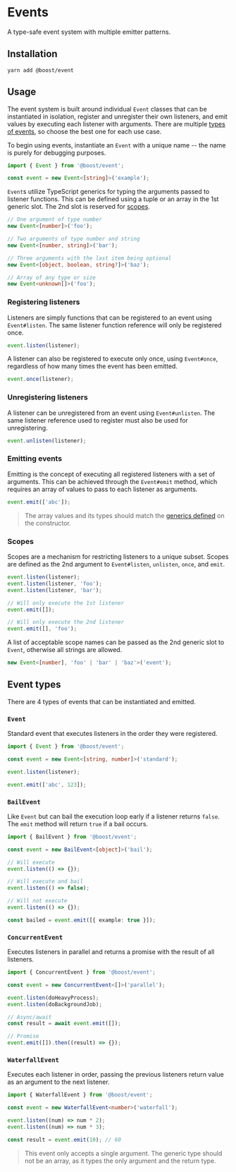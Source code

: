 # Events

A type-safe event system with multiple emitter patterns.

## Installation

```
yarn add @boost/event
```

## Usage

The event system is built around individual `Event` classes that can be instantiated in isolation,
register and unregister their own listeners, and emit values by executing each listener with
arguments. There are multiple [types of events](#types), so choose the best one for each use case.

To begin using events, instantiate an `Event` with a unique name -- the name is purely for debugging
purposes.

```ts
import { Event } from '@boost/event';

const event = new Event<[string]>('example');
```

`Event`s utilize TypeScript generics for typing the arguments passed to listener functions. This can
be defined using a tuple or an array in the 1st generic slot. The 2nd slot is reserved for
[scopes](#scopes).

```ts
// One argument of type number
new Event<[number]>('foo');

// Two arguments of type number and string
new Event<[number, string]>('bar');

// Three arguments with the last item being optional
new Event<[object, boolean, string?]>('baz');

// Array of any type or size
new Event<unknown[]>('foo');
```

### Registering listeners

Listeners are simply functions that can be registered to an event using `Event#listen`. The same
listener function reference will only be registered once.

```ts
event.listen(listener);
```

A listener can also be registered to execute only once, using `Event#once`, regardless of how many
times the event has been emitted.

```ts
event.once(listener);
```

### Unregistering listeners

A listener can be unregistered from an event using `Event#unlisten`. The same listener reference
used to register must also be used for unregistering.

```ts
event.unlisten(listener);
```

### Emitting events

Emitting is the concept of executing all registered listeners with a set of arguments. This can be
achieved through the `Event#emit` method, which requires an array of values to pass to each listener
as arguments.

```ts
event.emit(['abc']);
```

> The array values and its types should match the [generics defined](#usage) on the constructor.

### Scopes

Scopes are a mechanism for restricting listeners to a unique subset. Scopes are defined as the 2nd
argument to `Event#listen`, `unlisten`, `once`, and `emit`.

```ts
event.listen(listener);
event.listen(listener, 'foo');
event.listen(listener, 'bar');

// Will only execute the 1st listener
event.emit([]);

// Will only execute the 2nd listener
event.emit([], 'foo');
```

A list of acceptable scope names can be passed as the 2nd generic slot to `Event`, otherwise all
strings are allowed.

```ts
new Event<[number], 'foo' | 'bar' | 'baz'>('event');
```

## Event types

There are 4 types of events that can be instantiated and emitted.

### `Event`

Standard event that executes listeners in the order they were registered.

```ts
import { Event } from '@boost/event';

const event = new Event<[string, number]>('standard');

event.listen(listener);

event.emit(['abc', 123]);
```

### `BailEvent`

Like `Event` but can bail the execution loop early if a listener returns `false`. The `emit` method
will return `true` if a bail occurs.

```ts
import { BailEvent } from '@boost/event';

const event = new BailEvent<[object]>('bail');

// Will execute
event.listen(() => {});

// Will execute and bail
event.listen(() => false);

// Will not execute
event.listen(() => {});

const bailed = event.emit([{ example: true }]);
```

### `ConcurrentEvent`

Executes listeners in parallel and returns a promise with the result of all listeners.

```ts
import { ConcurrentEvent } from '@boost/event';

const event = new ConcurrentEvent<[]>('parallel');

event.listen(doHeavyProcess);
event.listen(doBackgroundJob);

// Async/await
const result = await event.emit([]);

// Promise
event.emit([]).then((result) => {});
```

### `WaterfallEvent`

Executes each listener in order, passing the previous listeners return value as an argument to the
next listener.

```ts
import { WaterfallEvent } from '@boost/event';

const event = new WaterfallEvent<number>('waterfall');

event.listen((num) => num * 2);
event.listen((num) => num * 3);

const result = event.emit(10); // 60
```

> This event only accepts a single argument. The generic type should not be an array, as it types
> the only argument and the return type.
